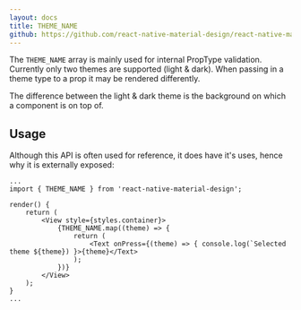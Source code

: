 ```yaml
---
layout: docs
title: THEME_NAME
github: https://github.com/react-native-material-design/react-native-material-design/blob/master/lib/config.js
---
```


The `THEME_NAME` array is mainly used for internal PropType validation. Currently only two themes are supported (light & dark).  When passing in a theme type to a prop it may be rendered differently.

The difference between the light & dark theme is the background on which a component is on top of.

## Usage

Although this API is often used for reference, it does have it's uses, hence why it is externally exposed:

```
...
import { THEME_NAME } from 'react-native-material-design';

render() {
	return (
		<View style={styles.container}>
            {THEME_NAME.map((theme) => {
                return (
                    <Text onPress={(theme) => { console.log(`Selected theme ${theme}) }>{theme}</Text>
                );
            })}
        </View>
	);
}
...
```
